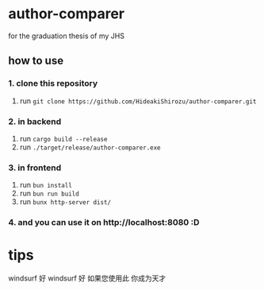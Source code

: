 # author-comparer
for the graduation thesis of my JHS

## how to use
### 1. clone this repository
1. run `git clone https://github.com/HideakiShirozu/author-comparer.git`

### 2. in backend
1. run `cargo build --release`
2. run `./target/release/author-comparer.exe`

### 3. in frontend
1. run `bun install`
2. run `bun run build`
3. run `bunx http-server dist/`

### 4. and you can use it on http://localhost:8080 :D

# tips
windsurf 好 windsurf 好 如果您使用此 你成为天才